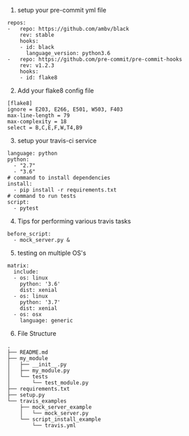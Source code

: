 
1. setup your pre-commit yml file

```
repos:
-   repo: https://github.com/ambv/black
    rev: stable
    hooks:
    - id: black
      language_version: python3.6
-   repo: https://github.com/pre-commit/pre-commit-hooks
    rev: v1.2.3
    hooks:
    - id: flake8
```


2. Add your flake8 config file

```
[flake8]
ignore = E203, E266, E501, W503, F403
max-line-length = 79
max-complexity = 18
select = B,C,E,F,W,T4,B9
```

3. setup your travis-ci service

```
language: python
python:
  - "2.7"
  - "3.6"
# command to install dependencies
install:
  - pip install -r requirements.txt
# command to run tests
script:
  - pytest
```

4. Tips for performing various travis tasks

```
before_script:
  - mock_server.py &
```

5. testing on multiple OS's

```
matrix:
  include:
  - os: linux
    python: '3.6'
    dist: xenial
  - os: linux
    python: '3.7'
    dist: xenial
  - os: osx
    language: generic
```

6. File Structure
```
.
├── README.md
├── my_module
│   ├── __init__.py
│   ├── my_module.py
│   └── tests
│       └── test_module.py
├── requirements.txt
├── setup.py
└── travis_examples
    ├── mock_server_example
    │   └── mock_server.py
    └── script_install_example
        └── travis.yml
```